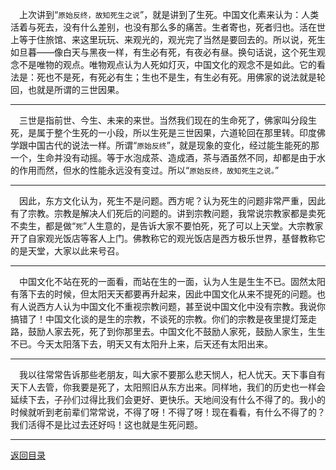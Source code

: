 &emsp;上次讲到“``原始反终，故知死生之说``”，就是讲到了生死。中国文化素来认为：人类活着与死去，没有什么差别，也没有那么多的痛苦。生者寄也，死者归也。活在世上等于住旅馆、来这里玩玩、来观光的，观光完了当然是要回去的。所以说，死生如旦暮——像白天与黑夜一样，有生必有死，有夜必有昼。换句话说，这个死生观念不是唯物的观点。唯物观点认为人死如灯灭，中国文化的观念不是如此。它的看法是：死也不是死，有死必有生；生也不是生，有生必有死。用佛家的说法就是轮回，也就是所谓的三世因果。
___
&emsp;三世是指前世、今生、未来的来世。当然我们现在的生命死了，佛家叫分段生死，是属于整个生死的一小段，所以生死是三世因果，六道轮回在那里转。印度佛学跟中国古代的说法一样。所谓“``原始反终``”，就是现象的变化，经过能生能死的那一个，生命并没有动摇。等于水泡成茶、造成酒，茶与酒虽然不同，却都是由于水的作用而然，但水的性能永远没有变过。所以“``原始反终，故知死生之说。``”
___
&emsp;因此，东方文化认为，死生不是问题。西方呢？认为死生的问题非常严重，因此有了宗教。宗教是解决人们死后的问题的。讲到宗教问题，我常说宗教家都是卖死不卖生，都是做“``死``”人生意的，是告诉大家不要怕死，死了可以上天堂。大宗教家开了自家观光饭店等客人上门。佛教称它的观光饭店是西方极乐世界，基督教称它的是天堂，大家以此来号召。
___
&emsp;中国文化不站在死的一面看，而站在生的一面，认为人生是生生不已。固然太阳有落下去的时候，但太阳天天都要再升起来，因此中国文化从来不提死的问题。也有人说西方人认为中国文化不重视宗教问题，甚至说中国文化中没有宗教。我说你搞错了！中国文化谈的是生的宗教，不谈死的宗教。你们的宗教是夜里提灯笼走路，鼓励人家去死，死了到你那里去。中国文化不鼓励人家死，鼓励人家生，生生不已。今天太阳落下去，明天又有太阳升上来，后天还有太阳出来。
___
&emsp;我以往常常告诉那些老朋友，叫大家不要那么悲天悯人，杞人忧天。天下事自有天下人去管，你我要是死了，太阳照旧从东方出来。同样地，我们的历史也一样会延续下去，子孙们过得比我们会更好、更快乐。天地间没有什么不得了的。我小的时候就听到老前辈们常常说，不得了呀！不得了呀！现在看看，有什么不得了的？我们活得不是比过去还好吗！这也就是生死问题。
___
[返回目录](../../master/README.md#目录)